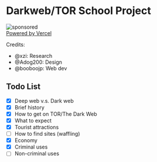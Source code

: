 # Darkweb/TOR School Project

![sponsored](https://pride-badges.pony.workers.dev/static/v1?label=sponsored%20by%20the%20gay%20agenda&stripeWidth=6&stripeColors=E40303,FF8C00,FFED00,008026,24408E,732982)  
[Powered by Vercel](https://darkweb-project.vercel.app/)

Credits:
- @xzi: Research
- @Adog200: Design
- @booboojp: Web dev

## Todo List
- [x] Deep web v.s. Dark web
- [x] Brief history
- [x] How to get on TOR/The Dark Web
- [x] What to expect
- [x] Tourist attractions
- [ ] How to find sites (waffling)
- [x] Economy
- [x] Criminal uses
- [ ] Non-criminal uses